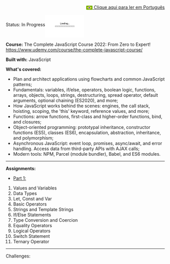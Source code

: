 <p align="right"><a href="README-pt.md"><img src="img/br-flag.png" height="20" align="center"> Clique aqui para ler em Português </a></p>

Status: In Progress<img src="img/loading.gif" height="70" align="middle"></img>

**Course:** The Complete JavaScript Course 2022: From Zero to Expert! https://www.udemy.com/course/the-complete-javascript-course/

**Built with:** JavaScript

**What's covered:**
- Plan and architect applications using flowcharts and common JavaScript patterns;
- Fundamentals: variables, if/else, operators, boolean logic, functions, arrays, objects, loops, strings, destructuring, spread operator, default arguments, optional chaining (ES2020), and more;
- How JavaScript works behind the scenes: engines, the call stack, hoisting, scoping, the 'this' keyword, reference values, and more;
- Functions: arrow functions, first-class and higher-order functions, bind, and closures;
- Object-oriented programming: prototypal inheritance, constructor functions (ES5), classes (ES6), encapsulation, abstraction, inheritance, and polymorphism;
- Asynchronous JavaScript: event loop, promises, async/await, and error handling. Access data from third-party APIs with AJAX calls;
- Modern tools: NPM, Parcel (module bundler), Babel, and ES6 modules.

------------------------------------------------------------------------------------------------------------------------------------------------------- 

 

**Assignments:** 
- <a href="Part1/practiceExercises.js">Part 1:</a>
 1. Values and Variables
 2. Data Types
 3. Let, Const and Var
 4. Basic Operators
 5. Strings and Template Strings
 6. If/Else Statements
 7. Type Conversion and Coercion
 8. Equality Operators
 9. Logical Operators
 10. Switch Statement
 11. Ternary Operator

------------------------------------------------------------------------------------------------------------------------------------------------------- 
 

Challenges:

 

 



 


